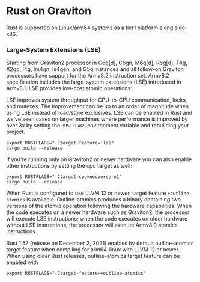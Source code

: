 # Rust on Graviton

Rust is supported on Linux/arm64 systems as a tier1 platform along side x86.

### Large-System Extensions (LSE)

Starting from Graviton2 processor in C6g[d], C6gn, M6g[d], R6g[d], T4g, X2gd, I4g, Im4gn, Is4gen, 
and G5g instances and all follow-on Graviton processors have support for the Armv8.2 instruction set.  Armv8.2 
specification includes the large-system extensions (LSE) introduced in Armv8.1. LSE
provides low-cost atomic operations:

LSE improves system throughput for CPU-to-CPU communication, locks, and mutexes.
The improvement can be up to an order of magnitude when using LSE instead of
load/store exclusives. LSE can be enabled in Rust and we've seen cases on 
larger machines where performance is improved by over 3x by setting the `RUSTFLAGS`
environment variable and rebuilding your project.

```
export RUSTFLAGS="-Ctarget-feature=+lse"
cargo build --release
```

If you're running only on Graviton2 or newer hardware you can also enable other
instructions by setting the cpu target as well:

```
export RUSTFLAGS="-Ctarget-cpu=neoverse-n1"
cargo build --release
```

When Rust is configured to use LLVM 12 or newer, target feature
`+outline-atomics` is available.  Outline-atomics produces a binary containing
two versions of the atomic operation following the hardware capabilities.  When
the code executes on a newer hardware such as Graviton2, the processor will
execute LSE instructions; when the code executes on older hardware without LSE
instructions, the processor will execute Armv8.0 atomics instructions.

Rust 1.57 (release on December 2, 2021) enables by default outline-atomics
target feature when compiling for arm64-linux with LLVM 12 or newer.  When using
older Rust releases, outline-atomics target feature can be enabled with
```
export RUSTFLAGS="-Ctarget-feature=+outline-atomics"
```
